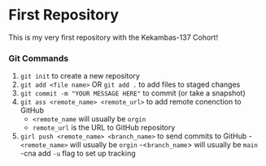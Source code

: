 # First Repository 

This is my very first repository with the Kekambas-137 Cohort! 

### Git Commands
1. `git init` to create a new repository 
2. `git add <file name>` OR `git add .` to add files to staged changes
3. `git commit -m "YOUR MESSAGE HERE"` to commit (or take a snapshot)
4. `git ass <remote_name> <remote_url>` to add remote conenction to GitHub
    - `<remote_name` will usually be `orgin`
    - `remote_url` is the URL to GitHub repository
5. `girl push <remote_name> <branch_name>` to send commits to GitHub
    -`<remote_name>` will usually be `orgin`
    -<`branch_name`> will usually be `main`   
    -cna add `-u` flag to set up tracking